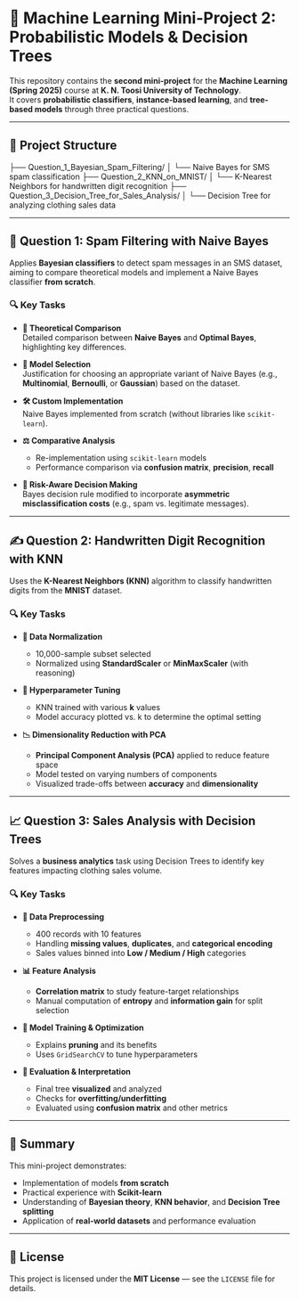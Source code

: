 # 🤖 Machine Learning Mini-Project 2: Probabilistic Models & Decision Trees

This repository contains the **second mini-project** for the **Machine Learning (Spring 2025)** course at **K. N. Toosi University of Technology**.  
It covers **probabilistic classifiers**, **instance-based learning**, and **tree-based models** through three practical questions.

---

## 📁 Project Structure

├── Question_1_Bayesian_Spam_Filtering/
│ └── Naive Bayes for SMS spam classification
├── Question_2_KNN_on_MNIST/
│ └── K-Nearest Neighbors for handwritten digit recognition
├── Question_3_Decision_Tree_for_Sales_Analysis/
│ └── Decision Tree for analyzing clothing sales data

---

## 📨 Question 1: Spam Filtering with Naive Bayes

Applies **Bayesian classifiers** to detect spam messages in an SMS dataset, aiming to compare theoretical models and implement a Naive Bayes classifier **from scratch**.

### 🔍 Key Tasks

- **📘 Theoretical Comparison**  
  Detailed comparison between **Naive Bayes** and **Optimal Bayes**, highlighting key differences.

- **🧠 Model Selection**  
  Justification for choosing an appropriate variant of Naive Bayes (e.g., **Multinomial**, **Bernoulli**, or **Gaussian**) based on the dataset.

- **🛠️ Custom Implementation**  
  Naive Bayes implemented from scratch (without libraries like `scikit-learn`).

- **⚖️ Comparative Analysis**  
  - Re-implementation using `scikit-learn` models  
  - Performance comparison via **confusion matrix**, **precision**, **recall**

- **🚨 Risk-Aware Decision Making**  
  Bayes decision rule modified to incorporate **asymmetric misclassification costs** (e.g., spam vs. legitimate messages).

---

## ✍️ Question 2: Handwritten Digit Recognition with KNN

Uses the **K-Nearest Neighbors (KNN)** algorithm to classify handwritten digits from the **MNIST** dataset.

### 🔍 Key Tasks

- **🧹 Data Normalization**  
  - 10,000-sample subset selected  
  - Normalized using **StandardScaler** or **MinMaxScaler** (with reasoning)

- **🔧 Hyperparameter Tuning**  
  - KNN trained with various **k** values  
  - Model accuracy plotted vs. k to determine the optimal setting

- **📉 Dimensionality Reduction with PCA**  
  - **Principal Component Analysis (PCA)** applied to reduce feature space  
  - Model tested on varying numbers of components  
  - Visualized trade-offs between **accuracy** and **dimensionality**

---

## 📈 Question 3: Sales Analysis with Decision Trees

Solves a **business analytics** task using Decision Trees to identify key features impacting clothing sales volume.

### 🔍 Key Tasks

- **🧹 Data Preprocessing**  
  - 400 records with 10 features  
  - Handling **missing values**, **duplicates**, and **categorical encoding**  
  - Sales values binned into **Low / Medium / High** categories

- **📊 Feature Analysis**  
  - **Correlation matrix** to study feature-target relationships  
  - Manual computation of **entropy** and **information gain** for split selection

- **🌲 Model Training & Optimization**  
  - Explains **pruning** and its benefits  
  - Uses `GridSearchCV` to tune hyperparameters

- **🧪 Evaluation & Interpretation**  
  - Final tree **visualized** and analyzed  
  - Checks for **overfitting/underfitting**  
  - Evaluated using **confusion matrix** and other metrics

---

## 📌 Summary

This mini-project demonstrates:
- Implementation of models **from scratch**
- Practical experience with **Scikit-learn**
- Understanding of **Bayesian theory**, **KNN behavior**, and **Decision Tree splitting**
- Application of **real-world datasets** and performance evaluation



---

## 📄 License

This project is licensed under the **MIT License** — see the `LICENSE` file for details.
